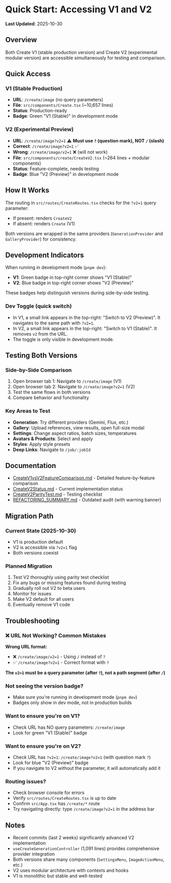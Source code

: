 # Quick Start: Accessing V1 and V2

**Last Updated**: 2025-10-30

## Overview

Both Create V1 (stable production version) and Create V2 (experimental modular version) are accessible simultaneously for testing and comparison.

## Quick Access

### V1 (Stable Production)
- **URL**: `/create/image` (no query parameters)
- **File**: `src/components/Create.tsx` (~10,657 lines)
- **Status**: Production-ready
- **Badge**: Green "V1 (Stable)" in development mode

### V2 (Experimental Preview)
- **URL**: `/create/image?v2=1` ⚠️ **Must use `?` (question mark), NOT `/` (slash)**
- **Correct**: `/create/image?v2=1` ✅
- **Wrong**: `/create/image/v2=1` ❌ (will not work)
- **File**: `src/components/create/CreateV2.tsx` (~264 lines + modular components)
- **Status**: Feature-complete, needs testing
- **Badge**: Blue "V2 (Preview)" in development mode

## How It Works

The routing in `src/routes/CreateRoutes.tsx` checks for the `?v2=1` query parameter:
- If present: renders `CreateV2`
- If absent: renders `Create` (V1)

Both versions are wrapped in the same providers (`GenerationProvider` and `GalleryProvider`) for consistency.

## Development Indicators

When running in development mode (`pnpm dev`):
- **V1**: Green badge in top-right corner shows "V1 (Stable)"
- **V2**: Blue badge in top-right corner shows "V2 (Preview)"

These badges help distinguish versions during side-by-side testing.

### Dev Toggle (quick switch)
- In V1, a small link appears in the top-right: "Switch to V2 (Preview)". It navigates to the same path with `?v2=1`.
- In V2, a small link appears in the top-right: "Switch to V1 (Stable)". It removes `v2` from the URL.
- The toggle is only visible in development mode.

## Testing Both Versions

### Side-by-Side Comparison
1. Open browser tab 1: Navigate to `/create/image` (V1)
2. Open browser tab 2: Navigate to `/create/image?v2=1` (V2)
3. Test the same flows in both versions
4. Compare behavior and functionality

### Key Areas to Test
- **Generation**: Try different providers (Gemini, Flux, etc.)
- **Gallery**: Upload references, view results, open full-size modal
- **Settings**: Change aspect ratios, batch sizes, temperatures
- **Avatars & Products**: Select and apply
- **Styles**: Apply style presets
- **Deep Links**: Navigate to `/job/:jobId`

## Documentation

- [CreateV1vsV2FeatureComparison.md](./CreateV1vsV2FeatureComparison.md) - Detailed feature-by-feature comparison
- [CreateV2Status.md](./CreateV2Status.md) - Current implementation status
- [CreateV2ParityTest.md](./CreateV2ParityTest.md) - Testing checklist
- [REFACTORING_SUMMARY.md](../REFACTORING_SUMMARY.md) - Outdated audit (with warning banner)

## Migration Path

### Current State (2025-10-30)
- V1 is production default
- V2 is accessible via `?v2=1` flag
- Both versions coexist

### Planned Migration
1. Test V2 thoroughly using parity test checklist
2. Fix any bugs or missing features found during testing
3. Gradually roll out V2 to beta users
4. Monitor for issues
5. Make V2 default for all users
6. Eventually remove V1 code

## Troubleshooting

### ❌ URL Not Working? Common Mistakes

**Wrong URL format:**
- ❌ `/create/image/v2=1` - Using `/` instead of `?`
- ✅ `/create/image?v2=1` - Correct format with `?`

**The `v2=1` must be a query parameter (after `?`), not a path segment (after `/`)**

### Not seeing the version badge?
- Make sure you're running in development mode (`pnpm dev`)
- Badges only show in dev mode, not in production builds

### Want to ensure you're on V1?
- Check URL has NO query parameters: `/create/image`
- Look for green "V1 (Stable)" badge

### Want to ensure you're on V2?
- Check URL has `?v2=1`: `/create/image?v2=1` (with question mark `?`)
- Look for blue "V2 (Preview)" badge
- If you navigate to V2 without the parameter, it will automatically add it

### Routing issues?
- Check browser console for errors
- Verify `src/routes/CreateRoutes.tsx` is up to date
- Confirm `src/App.tsx` has `/create/*` route
- Try navigating directly: type `/create/image?v2=1` in the address bar

## Notes

- Recent commits (last 2 weeks) significantly advanced V2 implementation
- `useCreateGenerationController` (1,091 lines) provides comprehensive provider integration
- Both versions share many components (`SettingsMenu`, `ImageActionMenu`, etc.)
- V2 uses modular architecture with contexts and hooks
- V1 is monolithic but stable and well-tested


